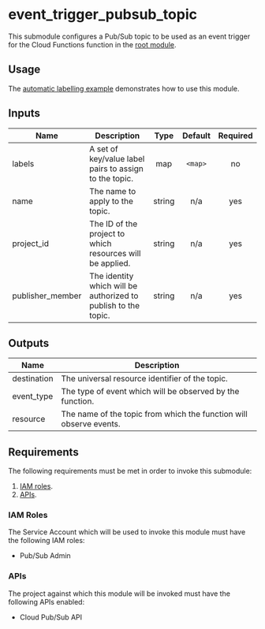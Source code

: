 # event_trigger_pubsub_topic

This submodule configures a Pub/Sub topic to be used as an event
trigger for the Cloud Functions function in the
[root module][root-module].

## Usage

The [automatic labelling example][automatic-labelling-example]
demonstrates how to use this module.

[^]: (autogen_docs_start)

## Inputs

| Name | Description | Type | Default | Required |
|------|-------------|:----:|:-----:|:-----:|
| labels | A set of key/value label pairs to assign to the topic. | map | `<map>` | no |
| name | The name to apply to the topic. | string | n/a | yes |
| project\_id | The ID of the project to which resources will be applied. | string | n/a | yes |
| publisher\_member | The identity which will be authorized to publish to the topic. | string | n/a | yes |

## Outputs

| Name | Description |
|------|-------------|
| destination | The universal resource identifier of the topic. |
| event\_type | The type of event which will be observed by the function. |
| resource | The name of the topic from which the function will observe events. |

[^]: (autogen_docs_end)

## Requirements

The following requirements must be met in order to invoke this
submodule:

1. [IAM roles](#iam-roles).
1. [APIs](#apis).

### IAM Roles

The Service Account which will be used to invoke this module must have
the following IAM roles:

- Pub/Sub Admin

### APIs

The project against which this module will be invoked must have the
following APIs enabled:

- Cloud Pub/Sub API

[root-module]: ../..
[automatic-labelling-example]: ../../examples/automatic_labelling
